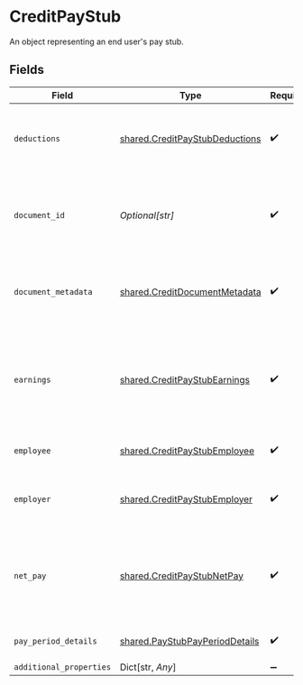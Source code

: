 # CreditPayStub

An object representing an end user's pay stub.


## Fields

| Field                                                                                     | Type                                                                                      | Required                                                                                  | Description                                                                               |
| ----------------------------------------------------------------------------------------- | ----------------------------------------------------------------------------------------- | ----------------------------------------------------------------------------------------- | ----------------------------------------------------------------------------------------- |
| `deductions`                                                                              | [shared.CreditPayStubDeductions](../../models/shared/creditpaystubdeductions.md)          | :heavy_check_mark:                                                                        | An object with the deduction information found on a pay stub.                             |
| `document_id`                                                                             | *Optional[str]*                                                                           | :heavy_check_mark:                                                                        | An identifier of the document referenced by the document metadata.                        |
| `document_metadata`                                                                       | [shared.CreditDocumentMetadata](../../models/shared/creditdocumentmetadata.md)            | :heavy_check_mark:                                                                        | Object representing metadata pertaining to the document.                                  |
| `earnings`                                                                                | [shared.CreditPayStubEarnings](../../models/shared/creditpaystubearnings.md)              | :heavy_check_mark:                                                                        | An object representing both a breakdown of earnings on a pay stub and the total earnings. |
| `employee`                                                                                | [shared.CreditPayStubEmployee](../../models/shared/creditpaystubemployee.md)              | :heavy_check_mark:                                                                        | Data about the employee.                                                                  |
| `employer`                                                                                | [shared.CreditPayStubEmployer](../../models/shared/creditpaystubemployer.md)              | :heavy_check_mark:                                                                        | Information about the employer on the pay stub.                                           |
| `net_pay`                                                                                 | [shared.CreditPayStubNetPay](../../models/shared/creditpaystubnetpay.md)                  | :heavy_check_mark:                                                                        | An object representing information about the net pay amount on the pay stub.              |
| `pay_period_details`                                                                      | [shared.PayStubPayPeriodDetails](../../models/shared/paystubpayperioddetails.md)          | :heavy_check_mark:                                                                        | Details about the pay period.                                                             |
| `additional_properties`                                                                   | Dict[str, *Any*]                                                                          | :heavy_minus_sign:                                                                        | N/A                                                                                       |